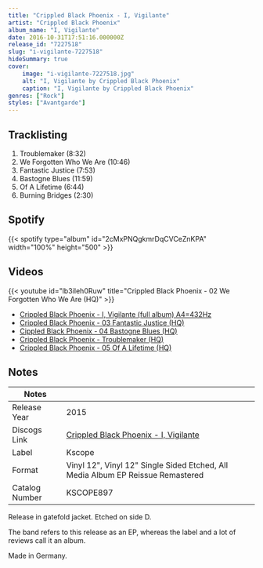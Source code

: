 ```yaml
---
title: "Crippled Black Phoenix - I, Vigilante"
artist: "Crippled Black Phoenix"
album_name: "I, Vigilante"
date: 2016-10-31T17:51:16.000000Z
release_id: "7227518"
slug: "i-vigilante-7227518"
hideSummary: true
cover:
    image: "i-vigilante-7227518.jpg"
    alt: "I, Vigilante by Crippled Black Phoenix"
    caption: "I, Vigilante by Crippled Black Phoenix"
genres: ["Rock"]
styles: ["Avantgarde"]
---
```


## Tracklisting
1. Troublemaker (8:32)
2. We Forgotten Who We Are (10:46)
3. Fantastic Justice (7:53)
4. Bastogne Blues (11:59)
5. Of A Lifetime (6:44)
6. Burning Bridges (2:30)


## Spotify
{{< spotify type="album" id="2cMxPNQgkmrDqCVCeZnKPA" width="100%" height="500" >}}



## Videos
{{< youtube id="lb3iIeh0Ruw" title="Crippled Black Phoenix - 02 We Forgotten Who We Are (HQ)" >}}
- [Crippled Black Phoenix - I, Vigilante (full album) A4=432Hz](https://www.youtube.com/watch?v=OjHybP76T5I)
- [Crippled Black Phoenix - 03 Fantastic Justice (HQ)](https://www.youtube.com/watch?v=Xg4wP8YB0T0)
- [Cippled Black Phoenix - 04 Bastogne Blues (HQ)](https://www.youtube.com/watch?v=cyIolrH4DjA)
- [Crippled Black Phoenix - Troublemaker (HQ)](https://www.youtube.com/watch?v=tHCxKy2xWHs)
- [Crippled Black Phoenix - 05 Of A Lifetime (HQ)](https://www.youtube.com/watch?v=BE8p_5EDjg0)

## Notes
| Notes          |             |
| ---------------| ----------- |
| Release Year   | 2015 |
| Discogs Link   | [Crippled Black Phoenix - I, Vigilante](https://www.discogs.com/release/7227518-Crippled-Black-Phoenix-I-Vigilante) |
| Label          | Kscope |
| Format         | Vinyl 12", Vinyl 12" Single Sided Etched, All Media Album EP Reissue Remastered |
| Catalog Number | KSCOPE897 |

Release in gatefold jacket.
Etched on side D.

The band refers to this release as an EP, whereas the label and a lot of reviews call it an album.

Made in Germany.
